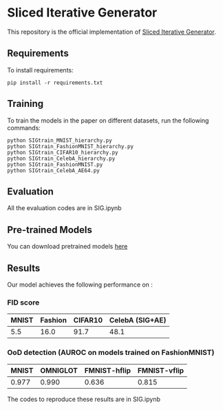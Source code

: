 # Sliced Iterative Generator

This repository is the official implementation of [Sliced Iterative Generator](https://arxiv.org/abs/2007.00674). 

## Requirements

To install requirements:

```setup
pip install -r requirements.txt
```

## Training

To train the models in the paper on different datasets, run the following commands:

```train
python SIGtrain_MNIST_hierarchy.py
python SIGtrain_FashionMNIST_hierarchy.py
python SIGtrain_CIFAR10_hierarchy.py
python SIGtrain_CelebA_hierarchy.py
python SIGtrain_FashionMNIST.py
python SIGtrain_CelebA_AE64.py
```

## Evaluation

All the evaluation codes are in SIG.ipynb


## Pre-trained Models

You can download pretrained models [here](https://zenodo.org/record/3890090)


## Results

Our model achieves the following performance on :

### FID score

|       MNIST       |      Fashion      |      CIFAR10      |  CelebA (SIG+AE)  |
| ----------------- | ----------------- | ----------------- | ----------------- |
|        5.5        |       16.0        |       91.7        |       48.1        |

### OoD detection (AUROC on models trained on FashionMNIST)

|       MNIST       |      OMNIGLOT     |    FMNIST-hflip   |   FMNIST-vflip    |
| ----------------- | ----------------- | ----------------- | ----------------- |
|       0.977       |       0.990       |       0.636       |       0.815       |

The codes to reproduce these results are in SIG.ipynb
 
